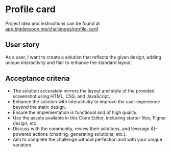 # Profile card

Project idea and instructions can be found at [app.bigdevsoon.me/challenges/profile-card](https://app.bigdevsoon.me/challenges/profile-card/instructions)

## User story

As a user, I want to create a solution that reflects the given design, adding unique interactivity and flair to enhance the standard layout.

## Acceptance criteria

- The solution accurately mirrors the layout and style of the provided screenshot using HTML, CSS, and JavaScript.
- Enhance the solution with interactivity to improve the user experience beyond the static design.
- Ensure the implementation is functional and of high quality.
- Use the assets available in this Code Editor, including starter files, Figma design, etc.
- Discuss with the community, review their solutions, and leverage AI-powered actions (chatting, generating solutions, etc.).
- Aim to complete the challenge without perfection and with your unique variation.